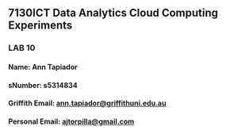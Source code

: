 ## 7130ICT Data Analytics Cloud Computing Experiments 
### LAB 10
#### Name: Ann Tapiador  
#### sNumber: s5314834  
#### Griffith Email: ann.tapiador@griffithuni.edu.au  
#### Personal Email: ajtorpilla@gmail.com
